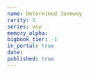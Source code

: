 ```yaml
---
name: Determined Janeway
rarity: 5
series: voy
memory_alpha:
bigbook_tier: -1
in_portal: true
date:
published: true
---
```



